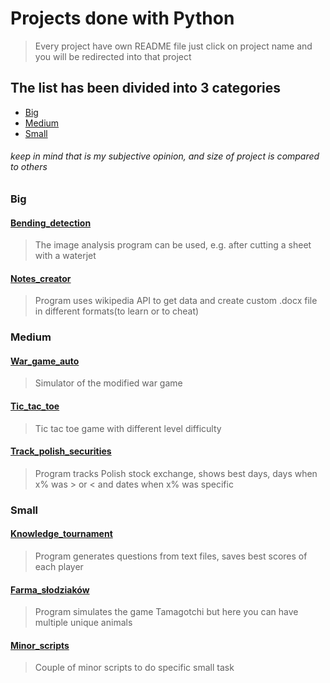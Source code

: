 # Projects done with Python

> Every project have own README file just click on project name and you will be redirected into that project

## The list has been divided into 3 categories

- [Big](#Big)
- [Medium](#Medium)
- [Small](#Small)

###### keep in mind that is my subjective opinion, and size of project is compared to others

### Big

#### [Bending_detection](Bending_detection)

> The image analysis program can be used, e.g. after cutting a sheet with a waterjet

#### [Notes_creator](Notes_creator)

> Program uses wikipedia API to get data and create custom .docx file in different formats(to learn or to cheat)

### Medium

#### [War_game_auto](War_game_auto)

> Simulator of the modified war game

#### [Tic_tac_toe](Tic_tac_toe)

> Tic tac toe game with different level difficulty

#### [Track_polish_securities](Track_polish_securities)

> Program tracks Polish stock exchange, shows best days, days when x% was > or < and dates when x% was specific

### Small

#### [Knowledge_tournament](Knowledge_tournament)

> Program generates questions from text files, saves best scores of each player

#### [Farma_słodziaków](Farma_łodziaków)

> Program simulates the game Tamagotchi but here you can have multiple unique animals

#### [Minor_scripts](Minor_scripts)

> Couple of minor scripts to do specific small task
